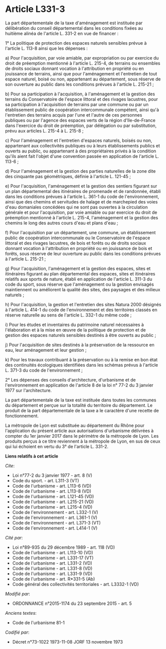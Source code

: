 # Article L331-3

La part départementale de la taxe d'aménagement est instituée par délibération du conseil départemental dans les conditions
fixées au huitième alinéa de l'article L. 331-2 en vue de financer :

1° La politique de protection des espaces naturels sensibles prévue à l'article L. 113-8 ainsi que les dépenses :

a) Pour l'acquisition, par voie amiable, par expropriation ou par exercice du droit de préemption mentionné à l'article L.
215-4, de terrains ou ensembles de droits sociaux donnant vocation à l'attribution en propriété ou en jouissance de terrains,
ainsi que pour l'aménagement et l'entretien de tout espace naturel, boisé ou non, appartenant au département, sous réserve de
son ouverture au public dans les conditions prévues à l'article L. 215-21 ;

b) Pour sa participation à l'acquisition, à l'aménagement et la gestion des terrains du Conservatoire de l'espace littoral et
des rivages lacustres, pour sa participation à l'acquisition de terrains par une commune ou par un établissement public de
coopération intercommunale compétent, ainsi qu'à l'entretien des terrains acquis par l'une et l'autre de ces personnes
publiques ou par l'agence des espaces verts de la région d'Ile-de-France dans l'exercice du droit de préemption, par
délégation ou par substitution, prévu aux articles L. 215-4 à L. 215-8 ;

c) Pour l'aménagement et l'entretien d'espaces naturels, boisés ou non, appartenant aux collectivités publiques ou à leurs
établissements publics et ouverts au public, ou appartenant à des propriétaires privés à la condition qu'ils aient fait
l'objet d'une convention passée en application de l'article L. 113-6 ;

d) Pour l'aménagement et la gestion des parties naturelles de la zone dite des cinquante pas géométriques, définie à
l'article L. 121-45 ;

e) Pour l'acquisition, l'aménagement et la gestion des sentiers figurant sur un plan départemental des itinéraires de
promenade et de randonnée, établi dans les conditions prévues à l'article L. 361-1 du code de l'environnement, ainsi que des
chemins et servitudes de halage et de marchepied des voies d'eau domaniales concédées qui ne sont pas ouvertes à la
circulation générale et pour l'acquisition, par voie amiable ou par exercice du droit de préemption mentionné à l'article L.
215-4, l'aménagement et la gestion des chemins le long des autres cours d'eau et plans d'eau ;

f) Pour l'acquisition par un département, une commune, un établissement public de coopération intercommunale ou le
Conservatoire de l'espace littoral et des rivages lacustres, de bois et forêts ou de droits sociaux donnant vocation à
l'attribution en propriété ou en jouissance de bois et forêts, sous réserve de leur ouverture au public dans les conditions
prévues à l'article L. 215-21 ;

g) Pour l'acquisition, l'aménagement et la gestion des espaces, sites et itinéraires figurant au plan départemental des
espaces, sites et itinéraires relatifs aux sports de nature, établi en application de l'article L. 311-3 du code du sport,
sous réserve que l'aménagement ou la gestion envisagés maintiennent ou améliorent la qualité des sites, des paysages et des
milieux naturels ;

h) Pour l'acquisition, la gestion et l'entretien des sites Natura 2000 désignés à l'article L. 414-1 du code de
l'environnement et des territoires classés en réserve naturelle au sens de l'article L. 332-1 du même code ;

i) Pour les études et inventaires du patrimoine naturel nécessaires à l'élaboration et à la mise en œuvre de la politique de
protection et de gestion des espaces naturels sensibles destinés à être ouverts au public ;

j) Pour l'acquisition de sites destinés à la préservation de la ressource en eau, leur aménagement et leur gestion ;

k) Pour les travaux contribuant à la préservation ou à la remise en bon état des continuités écologiques identifiées dans les
schémas prévus à l'article L. 371-3 du code de l'environnement ;

2° Les dépenses des conseils d'architecture, d'urbanisme et de l'environnement en application de l'article 8 de la loi n°
77-2 du 3 janvier 1977 sur l'architecture.

La part départementale de la taxe est instituée dans toutes les communes du département et perçue sur la totalité du
territoire du département. Le produit de la part départementale de la taxe a le caractère d'une recette de fonctionnement.

La métropole de Lyon est substituée au département du Rhône pour l'application du présent article aux autorisations
d'urbanisme délivrées à compter du 1er janvier 2017 dans le périmètre de la métropole de Lyon. Les produits perçus à ce titre
reviennent à la métropole de Lyon, en sus de ceux qui lui échoient en vertu du 3° de l'article L. 331-2.

**Liens relatifs à cet article**

_Cite_:

  - Loi n°77-2 du 3 janvier 1977 - art. 8 (V)
  - Code du sport. - art. L311-3 (VT)
  - Code de l'urbanisme - art. L113-6 (VD)
  - Code de l'urbanisme - art. L113-8 (VD)
  - Code de l'urbanisme - art. L121-45 (VD)
  - Code de l'urbanisme - art. L215-21 (VD)
  - Code de l'urbanisme - art. L215-4 (VD)
  - Code de l'environnement - art. L332-1 (V)
  - Code de l'environnement - art. L361-1 (V)
  - Code de l'environnement - art. L371-3 (VT)
  - Code de l'environnement - art. L414-1 (V)

_Cité par_:

  - Loi n°89-935 du 29 décembre 1989 - art. 118 (VD)
  - Code de l'urbanisme - art. L113-10 (VD)
  - Code de l'urbanisme - art. L331-17 (VT)
  - Code de l'urbanisme - art. L331-2 (VD)
  - Code de l'urbanisme - art. L331-8 (VD)
  - Code de l'urbanisme - art. L331-9 (VD)
  - Code de l'urbanisme - art. R*331-5 (Ab)
  - Code général des collectivités territoriales - art. L3332-1 (VD)

_Modifié par_:

  - ORDONNANCE n°2015-1174 du 23 septembre 2015 - art. 5

_Anciens textes_:

  - Code de l'urbanisme 81-1

_Codifié par_:

  - Décret n°73-1022 1973-11-08 JORF 13 novembre 1973
